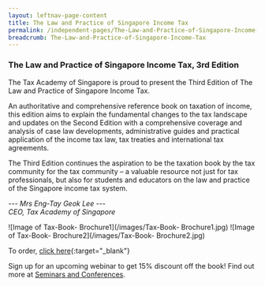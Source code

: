 ```yaml
---
layout: leftnav-page-content
title: The Law and Practice of Singapore Income Tax
permalink: /independent-pages/The-Law-and-Practice-of-Singapore-Income-Tax/
breadcrumb: The-Law-and-Practice-of-Singapore-Income-Tax
---
```


### **The Law and Practice of Singapore Income Tax, 3rd Edition**

The Tax Academy of Singapore is proud to present the Third Edition of The Law and Practice of Singapore Income Tax. 

An authoritative and comprehensive reference book on taxation of income, this edition aims to explain the fundamental changes to the tax landscape and 
updates on the Second Edition with a comprehensive coverage and analysis of case law developments, administrative guides and practical application of the 
income tax law, tax treaties and international tax agreements.

The Third Edition continues the aspiration to be the taxation book by the tax community for the tax community –  a valuable resource not just for tax 
professionals, but also for students and educators on the law and practice of the Singapore income tax system.

*--- Mrs Eng-Tay Geok Lee ---* <br>
*CEO, Tax Academy of Singapore* <br>

![Image of Tax-Book- Brochure1](/images/Tax-Book- Brochure1.jpg)
![Image of Tax-Book- Brochure2](/images/Tax-Book- Brochure2.jpg)

To order, [click here](https://store.lexisnexis.com.sg/categories/legal-topics/taxation-and-revenue-419/the-law-practice-of-singapore-income-tax-3rd-edition-skuSkusgLPSIT3ECONFIG){:target="_blank"}

Sign up for an upcoming webinar to get 15% discount off the book! Find out more at [Seminars and Conferences](https://www.taxacademy.sg/seminars-and-conferences/upcoming/).
